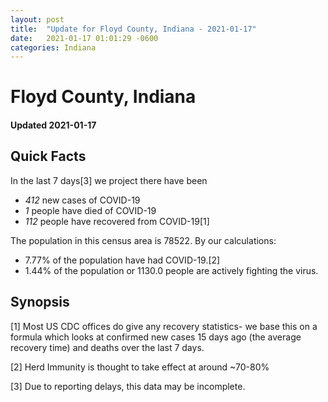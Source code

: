 ```yaml
---
layout: post
title:  "Update for Floyd County, Indiana - 2021-01-17"
date:   2021-01-17 01:01:29 -0600
categories: Indiana
---
```


# Floyd County, Indiana
#### Updated 2021-01-17

## Quick Facts

In the last 7 days[3] we project there have been
- *412* new cases of COVID-19
- *1* people have died of COVID-19
- *112* people have recovered from COVID-19[1]

The population in this census area is 78522. By our calculations:
- 7.77% of the population have had COVID-19.[2]
- 1.44% of the population or 1130.0 people are actively fighting the virus.

## Synopsis




[1] Most US CDC offices do give any recovery statistics- we base this on a formula which looks at confirmed new cases
15 days ago (the average recovery time) and deaths over the last 7 days.

[2] Herd Immunity is thought to take effect at around ~70-80%

[3] Due to reporting delays, this data may be incomplete.
 
    